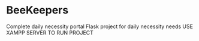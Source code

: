 # BeeKeepers
 Complete daily necessity portal
Flask project for daily necessity needs
USE XAMPP SERVER TO RUN PROJECT
